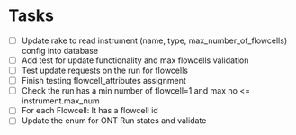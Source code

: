 # Tasks

- [ ] Update rake to read instrument (name, type, max_number_of_flowcells) config into database
- [ ] Add test for update functionality and max flowcells validation
- [ ] Test update requests on the run for flowcells
- [ ] Finish testing flowcell_attributes assignment
- [ ] Check the run has a min number of flowcell=1 and max no <= instrument.max_num
- [ ] For each Flowcell: It has a flowcell id
- [ ] Update the enum for ONT Run states and validate
